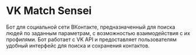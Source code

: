 # VK Match Sensei

Бот для социальной сети ВКонтакте, предназначенный для поиска людей по заданным параметрам, с возможностью взаимодействия с их профилями. Бот работает с VK API и предоставляет пользователям удобный интерфейс для поиска и сохранения контактов.
